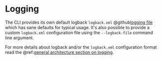 # Logging

The CLI provides its own default
logback `logback.xml` @github[logging file](/core-cli/src/main/resources/logback.xml) which has sane defaults for
typical usage. It's also possible to provide a custom `logback.xml` configuration file using the `--logback-file`
command line argument.

For more details about logback and/or the `logback.xml` configuration format read the
@ref:[general architecture section on logging](../general-architecture/logging.md).
